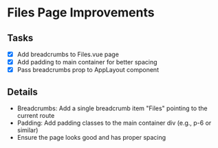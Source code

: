 # Files Page Improvements

## Tasks
- [x] Add breadcrumbs to Files.vue page
- [x] Add padding to main container for better spacing
- [x] Pass breadcrumbs prop to AppLayout component

## Details
- Breadcrumbs: Add a single breadcrumb item "Files" pointing to the current route
- Padding: Add padding classes to the main container div (e.g., p-6 or similar)
- Ensure the page looks good and has proper spacing
